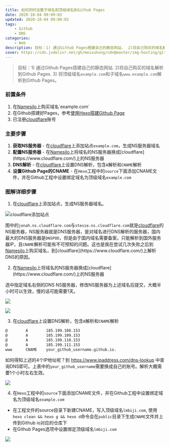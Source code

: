 ```yaml
---
title: 如何同时设置子域名和顶级域名到Github Pages
date: 2020-10-04 09:09:03
updated: 2020-10-04 09:09:03
tags:
	- Github
	- DNS
categories: 
	- Web
description: 目标：1) 通过Github Pages搭建自己的静态网站.  2)将自己购买的域名解析到Github Pages.  3) 将顶级域名example.com和子域名www.example.com解析到Github Pages。
cover: https://cdn.jsdelivr.net/gh/meixuhong/cdn@master/img-hosting/github_pages.jpeg
---
```



> 目标：1) 通过Github Pages搭建自己的静态网站.  2)将自己购买的域名解析到Github Pages.  3) 将顶级域名`example.com`和子域名`www.example.com`解析到Github Pages。



### 前置条件 

1. 在[Namesilo](https://www.namesilo.com/**?rid=8dbc698fz**)上购买域名`example.com`
2. 在Github搭建好Pages，参考[使用Hexo搭建Github Page](https://lmbiji.com/create-github-pages-with-hexo.html)
3. 已注册[cloudflare](https://www.cloudflare.com/)账号



### 主要步骤

1. **获取NS服务器** - 在[cloudflare](https://www.cloudflare.com/)上添加站点`example.com`，生成NS服务器域名
2. **配置NS服务器** - 在[Namesilo](https://www.namesilo.com/**?rid=8dbc698fz**)上将域名的NS服务器换成[cloudflare](https://www.cloudflare.com/)上的NS服务器
3. **DNS解析** - 在[cloudflare](https://www.cloudflare.com/)上设置DNS解析，包含`A`解析和`CNAME`解析
4. **设置Github Page的CNAME** - 在`Hexo`工程中的`source`下面添加CNAME文件，并在Github工程中设置绑定域名为顶级域名`example.com`



### 图解详细步骤



1. 在[cloudflare](https://www.cloudflare.com/)上添加站点，生成NS服务器域名。

![cloudflare添加站点](https://cdn.jsdelivr.net/gh/meixuhong/cdn/img/Cloudflare-addsite.jpg)

图中的`jonah.ns.cloudflare.com`与`stevie.ns.cloudflare.com`就是[cloudflare](https://www.cloudflare.com/)的NS服务器，NS服务器就是DNS服务器，是对域名进行DNS解析的服务器，国内最大的DNS服务器是`DNSPOD`，但是由于国内域名需要备案，只能解析到国外服务器IP，且`CNAME`解析可能有不可预知的问题。这也是我在尝试几次失败之后到[Namesilo](https://www.namesilo.com/**?rid=8dbc698fz**)上购买域名，到[cloudflare](https://www.cloudflare.com/)上解析DNS的原因。



2. 在[Namesilo](https://www.namesilo.com/**?rid=8dbc698fz**)上将域名的NS服务器换成[cloudflare](https://www.cloudflare.com/)上的NS服务器

选中指定域名右侧的DNS NS服务器，修改NS服务器为上述域名后提交，大概半小时可以生效，慢的话可能需要1天。

![](https://cdn.jsdelivr.net/gh/meixuhong/cdn/img/namesilo-dns-NS.jpg)



![](https://cdn.jsdelivr.net/gh/meixuhong/cdn/img/namesilo-dns-NS-change.jpg)



3. 在[cloudflare](https://www.cloudflare.com/)上设置DNS解析，包含`A`解析和`CNAME`解析



```bash
@        A        185.199.108.153
@        A        185.199.109.153
@        A        185.199.110.153
@        A        185.199.111.153
www      CNAME    your_github_username.github.io.
```

如何得知上述的4个IP地址呢？到 https://www.ipaddress.com/dns-lookup 中查询DNS即可。上表中的`your_github_username`需要换成自己的账号。解析大概需要1个小时左右生效。

![](https://cdn.jsdelivr.net/gh/meixuhong/cdn/img/cloudflare-lmbiji.com.jpg)





4.  在`Hexo`工程中的`source`下面添加CNAME文件，并在Github工程中设置绑定域名为顶级域名`example.com`

- 在工程文件的source目录下新建CNAME，写入顶级域名`lmbiji.com`, 使用`hexo clean && hexo g && hexo d`命令会在`public`目录下生成`CNAME`文件并上传到Github io对应的仓库下
- 在Github Pages选项中设置绑定顶级域名`lmbiji.com`

![](https://cdn.jsdelivr.net/gh/meixuhong/cdn/img/github-naked-domain.jpg)
